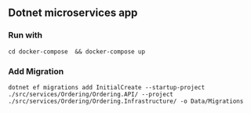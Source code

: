 ## Dotnet microservices app

### Run with
`cd docker-compose  && docker-compose up`

### Add Migration
`dotnet ef migrations add InitialCreate --startup-project ./src/services/Ordering/Ordering.API/ --project ./src/services/Ordering/Ordering.Infrastructure/ -o Data/Migrations`